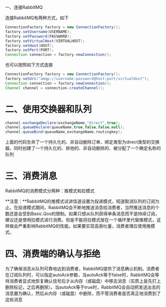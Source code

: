 一、连接RabbitMQ

连接RabbitMQ有两种方式，如下

```java
ConnectionFactory factory = new ConnectionFactory();
factory.setUsername(USERNAME);
factory.setPassword(PASSWORD);
factory.setVirtualHost(VIRTUALHOST);
factory.setHost(HOST);
factory.setPort(PORT);
Connection connection = factory.newConnection();
```

也可以按照如下方式连接

```java
ConnectionFactory factory = new ConnectionFactory();
factory.setUri("amqp://username:password@host:port/virtualHost");
Connection connection = factory.newConnection();
Channel channel = connection.createChannel();
```

# 二、使用交换器和队列

```java
channel.exchangeDeclare(exchangeName,"direct",true);
channel.queueDeclare(queueName,true,false,false,null);
channel.queueBind(queueName,exchangeName,routingkey);
```

上面的代码生命了一个持久化的、非自动删除订单、绑定类型为direct类型的交换器，同时创建了一个持久化的、排他的、非自动删除的、被分配了一个确定名称的队列

# 三、消费消息

RabbitMQ的消费模式分两种：推模式和拉模式

**注意：**RabbitMQ的推模式试讲信道设置为投递模式，知道取消队列的订阅为止。在投递模式期间，RabbitMQ会不断地推送消息给消费者，当然推送消息的个数还是会受到Basic.Qos的限制。如果只想从队列获得单条消息而不是持续订阅，建议还是使用拉模式进行消费。但是不能将拉模式放在一个循环里代替推模式，这样做会严重影响RabbitMQ的性能。如果要实现高吞吐量，消费者理应使用推模式。

# 四、消费端的确认与拒绝

为了确保消息从队列可靠地达到消费者，RabbitMQ提供了消息确认机制。消费者在订阅队列时，可以指定autoAck参数，当autoAck等于false时，RabbitMQ会等待消费者显式地恢复确认信号后才从内存（或磁盘）中移去消息（实质上是先打上删除标记，之后再删除）。当autoAck等于true时，RabbitMQ会自动把发送出去的消息置为确认，然后从内存（或磁盘）中删除，而不管消费者是否真正地消费到了这些消息

